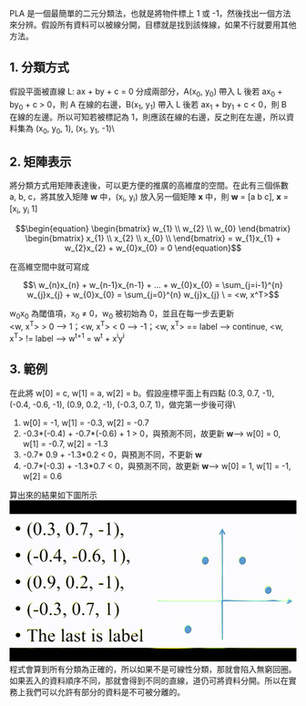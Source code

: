 PLA 是一個最簡單的二元分類法，也就是將物件標上 1 或 -1，然後找出一個方法來分辨。假設所有資料可以被線分開，目標就是找到該條線，如果不行就要用其他方法。
## 1. 分類方式
假設平面被直線 L: ax + by + c = 0 分成兩部分，A(x<sub>0</sub>, y<sub>0</sub>) 帶入 L 後若 ax<sub>0</sub> + by<sub>0</sub> + c > 0，則 A 在線的右邊，B(x<sub>1</sub>, y<sub>1</sub>) 帶入 L 後若 ax<sub>1</sub> + by<sub>1</sub> + c < 0，則 B 在線的左邊。所以可知若被標記為 1，則應該在線的右邊，反之則在左邊，所以資料集為 (x<sub>0</sub>, y<sub>0</sub>, 1), (x<sub>1</sub>, y<sub>1</sub>, -1)\

## 2. 矩陣表示
將分類方式用矩陣表達後，可以更方便的推廣的高維度的空間。在此有三個係數 a, b, c，將其放入矩陣 **w** 中，(x<sub>i</sub>, y<sub>i</sub>) 放入另一個矩陣 **x** 中，則 **w** = [a b c], **x** = [x<sub>i</sub>, y<sub>i</sub> 1] 

$$\begin{equation}
    \begin{bmatrix}
        w_{1} \\ w_{2} \\ w_{0}
    \end{bmatrix}
    \begin{bmatrix}
        x_{1} \\
        x_{2} \\
        x_{0} \\
    \end{bmatrix}
    = w_{1}x_{1} + w_{2}x_{2} + w_{0}x_{0} = 0
\end{equation}$$

在高維空間中就可寫成 

$$\ w_{n}x_{n} + w_{n-1}x_{n-1} + ... + w_{0}x_{0} = \sum_{j=i-1}^{n} w_{j}x_{j} + w_{0}x_{0} = \sum_{j=0}^{n} w_{j}x_{j} \ = <w, x^T>$$

w<sub>0</sub>x<sub>0</sub> 為閾值項，x<sub>0</sub> ≠ 0，w<sub>0</sub> 被初始為 0，並且在每一步去更新\
<w, x<sup>T</sup>> > 0 --> 1；<w, x<sup>T</sup>> < 0 --> -1；<w, x<sup>T</sup>> == label --> continue, <w, x<sup>T</sup>> != label --> w<sup>t+1</sup> = w<sup>t</sup> + x<sup>i</sup>y<sup>i</sup>

## 3. 範例
在此將 w[0] = c, w[1] = a, w[2] = b。假設座標平面上有四點 (0.3, 0.7, -1), (-0.4, -0.6, -1), (0.9, 0.2, -1), (-0.3, 0.7, 1)，做完第一步後可得\
1. w[0] = -1, w[1] = -0.3, w[2] = -0.7
2. -0.3*(-0.4) + -0.7*(-0.6) + 1 > 0，與預測不同，故更新 **w**--> w[0] = 0, w[1] = -0.7, w[2] = -1.3
3. -0.7* 0.9 + -1.3*0.2 < 0，與預測不同，不更新 **w**
4. -0.7*(-0.3) + -1.3*0.7 < 0，與預測不同，故更新 **w**--> w[0] = 1, w[1] = -1, w[2] = 0.6

算出來的結果如下圖所示\
![img](https://github.com/JrPhy/MachineLearning/blob/master/Perceptron%20Learning%20Algorithm/PLA.gif)\
程式會算到所有分類為正確的，所以如果不是可線性分類，那就會陷入無窮回圈。如果丟入的資料順序不同，那就會得到不同的直線，道仍可將資料分開。所以在實務上我們可以允許有部分的資料是不可被分離的。
